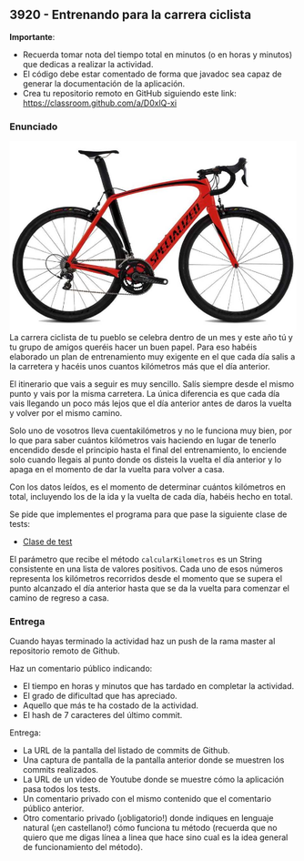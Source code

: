 ## 3920 - Entrenando para la carrera ciclista

__Importante__: 

  - Recuerda tomar nota del tiempo total en minutos (o en horas y minutos) que dedicas a realizar la actividad.
  - El código debe estar comentado de forma que javadoc sea capaz de generar la documentación de la aplicación.
  - Crea tu repositorio remoto en GitHub siguiendo este link: https://classroom.github.com/a/D0xlQ-xi
  
### Enunciado

<img align="right" src="3920.jpg">

La carrera ciclista de tu pueblo se celebra dentro de un mes y este año tú y tu grupo de amigos queréis hacer un buen papel.  Para eso habéis elaborado un plan de entrenamiento muy exigente en el que cada día salis a la carretera y hacéis unos cuantos kilómetros más que el día anterior.

El itinerario que vais a seguir es muy sencillo. Salís siempre desde el mismo punto y vais por la misma carretera. La única diferencia es que cada día vais llegando un poco más lejos que el día anterior antes de daros la vuelta y volver por el mismo camino.

Solo uno de vosotros lleva cuentakilómetros y no le funciona muy bien, por lo que para saber cuántos kilómetros vais haciendo en lugar de tenerlo encendido desde el principio hasta el final del entrenamiento, lo enciende solo cuando llegais al punto donde os disteis la vuelta el día anterior y lo apaga en el momento de dar la vuelta para volver a casa.

Con los datos leídos, es el momento de determinar cuántos kilómetros en total, incluyendo los de la ida y la vuelta de cada día, habéis hecho en total.

Se pide que implementes el programa para que pase la siguiente clase de tests:

* [Clase de test](Test3920.java)

El parámetro que recibe el método `calcularKilometros` es un String consistente en una lista de valores positivos. Cada uno de esos números representa los kilómetros recorridos desde el momento que se supera el punto alcanzado el día anterior hasta que se da la vuelta para comenzar el camino de regreso a casa.

### Entrega

Cuando hayas terminado la actividad haz un push de la rama master al repositorio remoto de Github.

Haz un comentario público indicando:

  - El tiempo en horas y minutos que has tardado en completar la actividad.
  - El grado de dificultad que has apreciado.
  - Aquello que más te ha costado de la actividad.
  - El hash de 7 caracteres del último commit.
  
Entrega:

  - La URL de la pantalla del listado de commits de Github.
  - Una captura de pantalla de la pantalla anterior donde se muestren los commits realizados.
  - La URL de un video de Youtube donde se muestre cómo la aplicación pasa todos los tests.
  - Un comentario privado con el mismo contenido que el comentario público anterior.
  - Otro comentario privado (¡obligatorio!) donde indiques en lenguaje natural (¡en castellano!) cómo funciona tu método (recuerda que no quiero que me digas línea a linea que hace sino cual es la idea general de funcionamiento del método).
